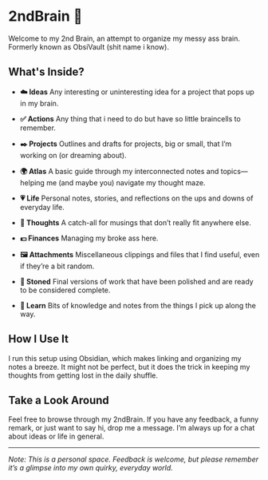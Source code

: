 # 2ndBrain 🧠

Welcome to my 2nd Brain, an attempt to organize my messy ass brain. Formerly known as ObsiVault (shit name i know).

## What's Inside?

- **☁️ Ideas**
  Any interesting or uninteresting idea for a project that pops up in my brain.

- **✅ Actions**
  Any thing that i need to do but have so little braincells to remember.

- **✒️ Projects**
  Outlines and drafts for projects, big or small, that I’m working on (or dreaming about).

- **🌍 Atlas**
  A basic guide through my interconnected notes and topics—helping me (and maybe you) navigate my thought maze.

- **💗 Life**
  Personal notes, stories, and reflections on the ups and downs of everyday life.

- **💭 Thoughts**
  A catch-all for musings that don’t really fit anywhere else.

- **💵 Finances**
  Managing my broke ass here.

- **🖼️ Attachments**
  Miscellaneous clippings and files that I find useful, even if they’re a bit random.

- **🗿 Stoned**
  Final versions of work that have been polished and are ready to be considered complete.

- **🧠 Learn**
  Bits of knowledge and notes from the things I pick up along the way.
## How I Use It

I run this setup using Obsidian, which makes linking and organizing my notes a breeze. It might not be perfect, but it does the trick in keeping my thoughts from getting lost in the daily shuffle.

## Take a Look Around

Feel free to browse through my 2ndBrain. If you have any feedback, a funny remark, or just want to say hi, drop me a message. I’m always up for a chat about ideas or life in general.

---

*Note: This is a personal space. Feedback is welcome, but please remember it’s a glimpse into my own quirky, everyday world.*